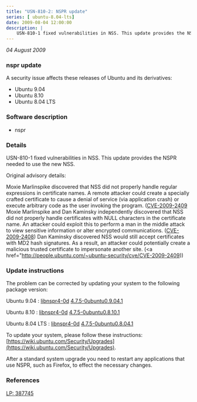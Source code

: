```yaml
---
title: "USN-810-2: NSPR update"
series: [ ubuntu-8.04-lts]
date: 2009-08-04 12:00:00
description: |
    USN-810-1 fixed vulnerabilities in NSS. This update provides the NSPR needed to use the new NSS.
--- 
```

 
 

*04 August 2009*

### nspr update

A security issue affects these releases of Ubuntu and its derivatives:

* Ubuntu 9.04
* Ubuntu 8.10
* Ubuntu 8.04 LTS

### Software description

* nspr 

### Details

USN-810-1 fixed vulnerabilities in NSS. This update provides the NSPR needed to use the new NSS.

Original advisory details:

 Moxie Marlinspike discovered that NSS did not properly handle regular expressions in certificate names. A remote attacker could create a specially crafted certificate to cause a denial of service (via application crash) or execute arbitrary code as the user invoking the program. ([CVE-2009-2409](http://people.ubuntu.com/~ubuntu-security/cve/CVE-2009-2404">CVE-2009-2404</a>) Moxie Marlinspike and Dan Kaminsky independently discovered that NSS did not properly handle certificates with NULL characters in the certificate name. An attacker could exploit this to perform a man in the middle attack to view sensitive information or alter encrypted communications. (<a href="http://people.ubuntu.com/~ubuntu-security/cve/CVE-2009-2408">CVE-2009-2408</a>) Dan Kaminsky discovered NSS would still accept certificates with MD2 hash signatures. As a result, an attacker could potentially create a malicious trusted certificate to impersonate another site. (<a href="http://people.ubuntu.com/~ubuntu-security/cve/CVE-2009-2409)) 

### Update instructions

The problem can be corrected by updating your system to the following package version:

Ubuntu 9.04
 : [libnspr4-0d](https://launchpad.net/ubuntu/+source/nspr) <span> [4.7.5-0ubuntu0.9.04.1](https://launchpad.net/ubuntu/+source/nspr/4.7.5-0ubuntu0.9.04.1) </span> 

Ubuntu 8.10
 : [libnspr4-0d](https://launchpad.net/ubuntu/+source/nspr) <span> [4.7.5-0ubuntu0.8.10.1](https://launchpad.net/ubuntu/+source/nspr/4.7.5-0ubuntu0.8.10.1) </span> 

Ubuntu 8.04 LTS
 : [libnspr4-0d](https://launchpad.net/ubuntu/+source/nspr) <span> [4.7.5-0ubuntu0.8.04.1](https://launchpad.net/ubuntu/+source/nspr/4.7.5-0ubuntu0.8.04.1) </span> 

To update your system, please follow these instructions: [https://wiki.ubuntu.com/Security/Upgrades](https://wiki.ubuntu.com/Security/Upgrades).

After a standard system upgrade you need to restart any applications that use NSPR, such as Firefox, to effect the necessary changes. 

### References

 
 [LP: 387745](https://launchpad.net/bugs/387745)
 

